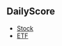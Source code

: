 ## DailyScore 
- [Stock](https://github.com/quant-ken/etf-graph-analyser/blob/master/export/score-result.md)
- [ETF](https://github.com/quant-ken/etf-graph-analyser/blob/master/export/score-result.md)  
